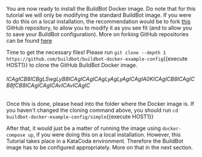 You are now ready to install the BuildBot Docker image. Do note that for this tutorial we will only be modifying the standard BuildBot image. 
If you were to do this on a local installation, the recommendation would be to fork [this](https://github.com/buildbot/buildbot-docker-example-config) GitHub repository, 
to allow you to modify it as you see fit (and to allow you to save your BuildBot configuration). More on forking GitHub repositories can be found [here](https://help.github.com/en/github/getting-started-with-github/fork-a-repo)

Time to get the necessary files! Please run `git clone --depth 1 https://github.com/buildbot/buildbot-docker-example-config`{{execute HOST1}} to clone the GitHub BuildBot Docker image.
###### ICAgICB8ICBgLSwgLyB8ICAgICAgICAgLyAgLyAgICAgIA0KICAgICB8ICAgICB8fCB8ICAgICAgICAvICAvICAgIC


Once this is done, please head into the folder where the Docker image is. If you haven't changed the cloning command above, you should run `cd buildbot-docker-example-config/simple`{{execute HOST1}}

After that, it would just be a matter of running the image using `docker-compose up`, if you were doing this on a local installation. However, this Tutorial takes place in a KataCoda environment.
Therefore the BuildBot image has to be configured appropriately. More on that in the next section. 